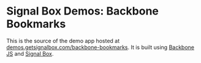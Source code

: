 # Signal Box Demos: Backbone Bookmarks

This is the source of the demo app hosted at [demos.getsignalbox.com/backbone-bookmarks](http://demos.getsignalbox.com/backbone-bookmarks). It is built using [Backbone JS](http://documentcloud.github.com/backbone/) and [Signal Box](http://getsignalbox.com).
